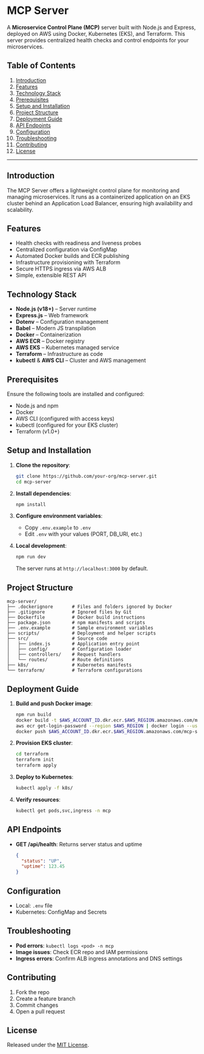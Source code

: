 # MCP Server

A **Microservice Control Plane (MCP)** server built with Node.js and Express, deployed on AWS using Docker, Kubernetes (EKS), and Terraform. This server provides centralized health checks and control endpoints for your microservices.

## Table of Contents

1. [Introduction](#introduction)
2. [Features](#features)
3. [Technology Stack](#technology-stack)
4. [Prerequisites](#prerequisites)
5. [Setup and Installation](#setup-and-installation)
6. [Project Structure](#project-structure)
7. [Deployment Guide](#deployment-guide)
8. [API Endpoints](#api-endpoints)
9. [Configuration](#configuration)
10. [Troubleshooting](#troubleshooting)
11. [Contributing](#contributing)
12. [License](#license)

---

## Introduction

The MCP Server offers a lightweight control plane for monitoring and managing microservices. It runs as a containerized application on an EKS cluster behind an Application Load Balancer, ensuring high availability and scalability.

## Features

- Health checks with readiness and liveness probes
- Centralized configuration via ConfigMap
- Automated Docker builds and ECR publishing
- Infrastructure provisioning with Terraform
- Secure HTTPS ingress via AWS ALB
- Simple, extensible REST API

## Technology Stack

- **Node.js (v18+)** – Server runtime
- **Express.js** – Web framework
- **Dotenv** – Configuration management
- **Babel** – Modern JS transpilation
- **Docker** – Containerization
- **AWS ECR** – Docker registry
- **AWS EKS** – Kubernetes managed service
- **Terraform** – Infrastructure as code
- **kubectl** & **AWS CLI** – Cluster and AWS management

## Prerequisites

Ensure the following tools are installed and configured:

- Node.js and npm
- Docker
- AWS CLI (configured with access keys)
- kubectl (configured for your EKS cluster)
- Terraform (v1.0+)

## Setup and Installation

1. **Clone the repository**:
   ```bash
   git clone https://github.com/your-org/mcp-server.git
   cd mcp-server
   ```

2. **Install dependencies**:
   ```bash
   npm install
   ```

3. **Configure environment variables**:
   - Copy `.env.example` to `.env`
   - Edit `.env` with your values (PORT, DB_URI, etc.)

4. **Local development**:
   ```bash
   npm run dev
   ```
   The server runs at `http://localhost:3000` by default.

## Project Structure

```
mcp-server/
├── .dockerignore       # Files and folders ignored by Docker
├── .gitignore          # Ignored files by Git
├── Dockerfile          # Docker build instructions
├── package.json        # npm manifests and scripts
├── .env.example        # Sample environment variables
├── scripts/            # Deployment and helper scripts
├── src/                # Source code
│   ├── index.js        # Application entry point
│   ├── config/         # Configuration loader
│   ├── controllers/    # Request handlers
│   └── routes/         # Route definitions
├── k8s/                # Kubernetes manifests
└── terraform/          # Terraform configurations
```

## Deployment Guide

1. **Build and push Docker image**:
   ```bash
   npm run build
   docker build -t $AWS_ACCOUNT_ID.dkr.ecr.$AWS_REGION.amazonaws.com/mcp-server:latest .
   aws ecr get-login-password --region $AWS_REGION | docker login --username AWS --password-stdin $AWS_ACCOUNT_ID.dkr.ecr.$AWS_REGION.amazonaws.com
   docker push $AWS_ACCOUNT_ID.dkr.ecr.$AWS_REGION.amazonaws.com/mcp-server:latest
   ```

2. **Provision EKS cluster**:
   ```bash
   cd terraform
   terraform init
   terraform apply
   ```

3. **Deploy to Kubernetes**:
   ```bash
   kubectl apply -f k8s/
   ```

4. **Verify resources**:
   ```bash
   kubectl get pods,svc,ingress -n mcp
   ```

## API Endpoints

- **GET /api/health**: Returns server status and uptime
  ```json
  {
    "status": "UP",
    "uptime": 123.45
  }
  ```

## Configuration

- Local: `.env` file
- Kubernetes: ConfigMap and Secrets

## Troubleshooting

- **Pod errors**: `kubectl logs <pod> -n mcp`
- **Image issues**: Check ECR repo and IAM permissions
- **Ingress errors**: Confirm ALB ingress annotations and DNS settings

## Contributing

1. Fork the repo
2. Create a feature branch
3. Commit changes
4. Open a pull request

## License

Released under the [MIT License](LICENSE).
